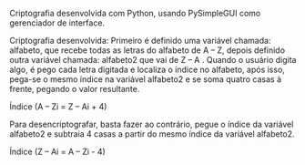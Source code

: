 Criptografia desenvolvida com Python, usando PySimpleGUI como gerenciador de interface.

Criptografia desenvolvida: Primeiro é definido uma variável chamada: alfabeto, que recebe todas as letras do alfabeto de A – Z, depois definido outra variável chamada: alfabeto2 que vai de Z – A . Quando o usuário digita algo, é pego cada letra digitada e localiza o índice no alfabeto, após isso, pega-se o mesmo índice na variável alfabeto2 e se soma quatro casas à frente, pegando o valor resultante.

Índice (A – Zi = Z – Ai + 4)

Para desencriptografar, basta fazer ao contrário, pegue o índice da variável alfabeto2 e subtraia 4 casas a partir do mesmo índice da variável alfabeto2.

Índice (Z – Ai = A – Zi - 4)
